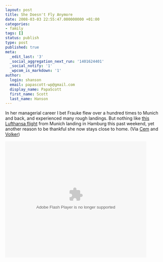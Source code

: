 ```yaml
---
layout: post
title: She Doesn't Fly Anymore
date: 2008-03-03 22:55:47.000000000 +01:00
categories:
- family
tags: []
status: publish
type: post
published: true
meta:
  _edit_last: '3'
  _social_aggregation_next_run: '1401624401'
  _social_notify: '1'
  _wpcom_is_markdown: '1'
author:
  login: shanson
  email: papascott-wp@gmail.com
  display_name: PapaScott
  first_name: Scott
  last_name: Hanson
---
```

<p>In her managerial career I bet Frauke flew over a hundred times to Munich and back, and experienced many rough landings. But nothing like <a href="http://www.liveleak.com/view?i=ddb_1204404185">this Lufthansa flight</a> from Munich landing in Hamburg this past weekend, yet another reason to be thankful she now stays close to home. (Via <a href="http://sprechblase.wordpress.com/2008/03/02/approaching-hamburg-airport/">Cem</a> and <a href="http://vowe.net/archives/009234.html">Volker</a>)</p>
<p><embed src="https://www.liveleak.com/player.swf" width="450" height="370" type="application/x-shockwave-flash" pluginspage="http://www.macromedia.com/go/getflashplayer" flashvars="autostart=false&token=ddb_1204404185" scale="showall" name="index"></embed></p>
